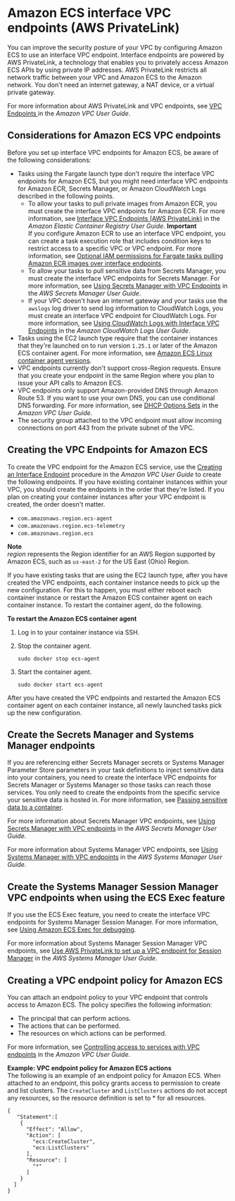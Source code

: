 # Amazon ECS interface VPC endpoints \(AWS PrivateLink\)<a name="vpc-endpoints"></a>

You can improve the security posture of your VPC by configuring Amazon ECS to use an interface VPC endpoint\. Interface endpoints are powered by AWS PrivateLink, a technology that enables you to privately access Amazon ECS APIs by using private IP addresses\. AWS PrivateLink restricts all network traffic between your VPC and Amazon ECS to the Amazon network\. You don't need an internet gateway, a NAT device, or a virtual private gateway\.

For more information about AWS PrivateLink and VPC endpoints, see [VPC Endpoints ](https://docs.aws.amazon.com/vpc/latest/userguide/vpc-endpoints.html) in the *Amazon VPC User Guide*\.

## Considerations for Amazon ECS VPC endpoints<a name="ecs-vpc-endpoint-considerations"></a>

Before you set up interface VPC endpoints for Amazon ECS, be aware of the following considerations:
+ Tasks using the Fargate launch type don't require the interface VPC endpoints for Amazon ECS, but you might need interface VPC endpoints for Amazon ECR, Secrets Manager, or Amazon CloudWatch Logs described in the following points\.
  + To allow your tasks to pull private images from Amazon ECR, you must create the interface VPC endpoints for Amazon ECR\. For more information, see [Interface VPC Endpoints \(AWS PrivateLink\)](https://docs.aws.amazon.com/AmazonECR/latest/userguide/vpc-endpoints.html) in the *Amazon Elastic Container Registry User Guide*\.
**Important**  
If you configure Amazon ECR to use an interface VPC endpoint, you can create a task execution role that includes condition keys to restrict access to a specific VPC or VPC endpoint\. For more information, see [Optional IAM permissions for Fargate tasks pulling Amazon ECR images over interface endpoints](task_execution_IAM_role.md#task-execution-ecr-conditionkeys)\.
  + To allow your tasks to pull sensitive data from Secrets Manager, you must create the interface VPC endpoints for Secrets Manager\. For more information, see [Using Secrets Manager with VPC Endpoints](https://docs.aws.amazon.com/secretsmanager/latest/userguide/vpc-endpoint-overview.html) in the *AWS Secrets Manager User Guide*\.
  + If your VPC doesn't have an internet gateway and your tasks use the `awslogs` log driver to send log information to CloudWatch Logs, you must create an interface VPC endpoint for CloudWatch Logs\. For more information, see [Using CloudWatch Logs with Interface VPC Endpoints](https://docs.aws.amazon.com/AmazonCloudWatch/latest/logs/cloudwatch-logs-and-interface-VPC.html) in the *Amazon CloudWatch Logs User Guide*\.
+ Tasks using the EC2 launch type require that the container instances that they're launched on to run version `1.25.1` or later of the Amazon ECS container agent\. For more information, see [Amazon ECS Linux container agent versions](ecs-agent-versions.md)\.
+ VPC endpoints currently don't support cross\-Region requests\. Ensure that you create your endpoint in the same Region where you plan to issue your API calls to Amazon ECS\.
+ VPC endpoints only support Amazon\-provided DNS through Amazon Route 53\. If you want to use your own DNS, you can use conditional DNS forwarding\. For more information, see [DHCP Options Sets](https://docs.aws.amazon.com/vpc/latest/userguide/VPC_DHCP_Options.html) in the *Amazon VPC User Guide*\.
+ The security group attached to the VPC endpoint must allow incoming connections on port 443 from the private subnet of the VPC\.

## Creating the VPC Endpoints for Amazon ECS<a name="ecs-setting-up-vpc-create"></a>

To create the VPC endpoint for the Amazon ECS service, use the [Creating an Interface Endpoint](https://docs.aws.amazon.com/vpc/latest/userguide/vpce-interface.html#create-interface-endpoint) procedure in the *Amazon VPC User Guide* to create the following endpoints\. If you have existing container instances within your VPC, you should create the endpoints in the order that they're listed\. If you plan on creating your container instances after your VPC endpoint is created, the order doesn't matter\.
+ `com.amazonaws.region.ecs-agent`
+ `com.amazonaws.region.ecs-telemetry`
+ `com.amazonaws.region.ecs`

**Note**  
*region* represents the Region identifier for an AWS Region supported by Amazon ECS, such as `us-east-2` for the US East \(Ohio\) Region\.

If you have existing tasks that are using the EC2 launch type, after you have created the VPC endpoints, each container instance needs to pick up the new configuration\. For this to happen, you must either reboot each container instance or restart the Amazon ECS container agent on each container instance\. To restart the container agent, do the following\.<a name="procedure_restart_ecs_agent"></a>

**To restart the Amazon ECS container agent**

1. Log in to your container instance via SSH\.

1. Stop the container agent\.

   ```
   sudo docker stop ecs-agent
   ```

1. Start the container agent\.

   ```
   sudo docker start ecs-agent
   ```

After you have created the VPC endpoints and restarted the Amazon ECS container agent on each container instance, all newly launched tasks pick up the new configuration\.

## Create the Secrets Manager and Systems Manager endpoints<a name="ecs-setting-up-secrets"></a>

If you are referencing either Secrets Manager secrets or Systems Manager Parameter Store parameters in your task definitions to inject sensitive data into your containers, you need to create the interface VPC endpoints for Secrets Manager or Systems Manager so those tasks can reach those services\. You only need to create the endpoints from the specific service your sensitive data is hosted in\. For more information, see [Passing sensitive data to a container](specifying-sensitive-data.md)\.

For more information about Secrets Manager VPC endpoints, see [Using Secrets Manager with VPC endpoints](https://docs.aws.amazon.com/secretsmanager/latest/userguide/vpc-endpoint-overview.html) in the *AWS Secrets Manager User Guide*\.

For more information about Systems Manager VPC endpoints, see [Using Systems Manager with VPC endpoints](https://docs.aws.amazon.com/systems-manager/latest/userguide/setup-create-vpc.html) in the *AWS Systems Manager User Guide*\.

## Create the Systems Manager Session Manager VPC endpoints when using the ECS Exec feature<a name="ecs-vpc-endpoint-ecsexec"></a>

If you use the ECS Exec feature, you need to create the interface VPC endpoints for Systems Manager Session Manager\. For more information, see [Using Amazon ECS Exec for debugging](ecs-exec.md)\.

For more information about Systems Manager Session Manager VPC endpoints, see [Use AWS PrivateLink to set up a VPC endpoint for Session Manager](https://docs.aws.amazon.com/systems-manager/latest/userguide/session-manager-getting-started-privatelink.html) in the *AWS Systems Manager User Guide*\.

## Creating a VPC endpoint policy for Amazon ECS<a name="vpc-endpoint-policy"></a>

You can attach an endpoint policy to your VPC endpoint that controls access to Amazon ECS\. The policy specifies the following information:
+ The principal that can perform actions\.
+ The actions that can be performed\.
+ The resources on which actions can be performed\.

For more information, see [Controlling access to services with VPC endpoints](https://docs.aws.amazon.com/vpc/latest/userguide/vpc-endpoints-access.html) in the *Amazon VPC User Guide*\. 

**Example: VPC endpoint policy for Amazon ECS actions**  
The following is an example of an endpoint policy for Amazon ECS\. When attached to an endpoint, this policy grants access to permission to create and list clusters\. The `CreateCluster` and `ListClusters` actions do not accept any resources, so the resource definition is set to \* for all resources\. 

```
{
   "Statement":[
    {
      "Effect": "Allow",
      "Action": [
        "ecs:CreateCluster",
        "ecs:ListClusters"
      ],
      "Resource": [
        "*"
      ]
    }
  ]
}
```